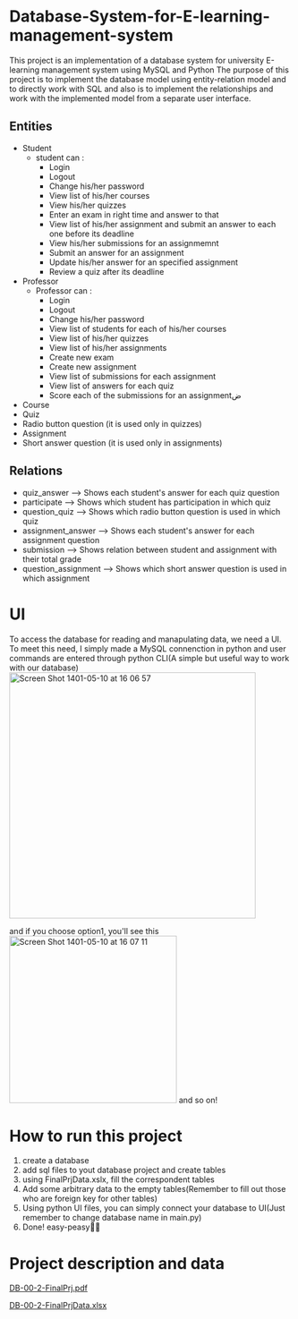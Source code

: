 # Database-System-for-E-learning-management-system
This project is an implementation of a database system for university E-learning management system using MySQL and Python
The purpose of this project is to implement the database model using entity-relation model and to directly work with SQL and also is to implement the relationships and work with the implemented model from a separate user interface. 
## Entities
- Student
  * student can : 
    - Login
    - Logout
    - Change his/her password
    - View list of his/her courses
    - View his/her quizzes
    - Enter an exam in right time and answer to that
    - View list of his/her assignment and submit an answer to each one before its deadline
    - View his/her submissions for an assignmemnt
    - Submit an answer for an assignment
    - Update his/her answer for an specified assignment
    - Review a quiz after its deadline
- Professor
  * Professor can : 
    - Login
    - Logout
    - Change his/her password
    - View list of students for each of his/her courses
    - View list of his/her quizzes
    - View list of his/her assignments
    - Create new exam
    - Create new assignment
    - View list of submissions for each assignment
    - View list of answers for each quiz
    - Score each of the submissions for an assignmentض
- Course
- Quiz
- Radio button question (it is used only in quizzes)
- Assignment
- Short answer question (it is used only in assignments)
## Relations 
- quiz_answer --> Shows each student's answer for each quiz question
- participate --> Shows which student has participation in which quiz
- question_quiz --> Shows which radio button question is used in which quiz
- assignment_answer --> Shows each student's answer for each  assignment question
- submission --> Shows relation between student and assignment with their total grade
- question_assignment -->  Shows which short answer question is used in which assignment

# UI 
To access the database for reading and manapulating data, we need a UI.  To meet this need, I simply made a MySQL connenction in python and user commands are entered through python CLI(A simple but useful way to work with our database)
<img width="440" alt="Screen Shot 1401-05-10 at 16 06 57" src="https://user-images.githubusercontent.com/72692826/182161324-b08a0e1c-663b-4931-9e23-fe3cf2e957d7.png">

and if you choose option1, you'll see this
<img width="299" alt="Screen Shot 1401-05-10 at 16 07 11" src="https://user-images.githubusercontent.com/72692826/182161421-e50c422e-b56a-455b-bc52-eb794e3ae5fd.png">
and so on!

# How to run this project
1. create a database
2. add sql files to yout database project and create tables 
3. using FinalPrjData.xslx, fill the correspondent tables 
4. Add some arbitrary data to the empty tables(Remember to fill out those who are foreign key for other tables)
5. Using python UI files, you can simply connect your database to UI(Just remember to change database name in main.py)
6. Done! easy-peasy🤏🏻
# Project description and data
[DB-00-2-FinalPrj.pdf](https://github.com/maedemir/Database-System-for-E-learning-management-system/files/9232204/DB-00-2-FinalPrj.pdf)

[DB-00-2-FinalPrjData.xlsx](https://github.com/maedemir/Database-System-for-E-learning-management-system/files/9232209/DB-00-2-FinalPrjData.xlsx)

